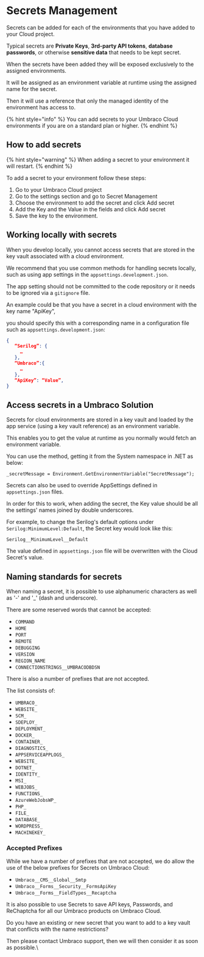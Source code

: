 # Secrets Management

Secrets can be added for each of the environments that you have added to your Cloud project.

Typical secrets are **Private Keys**, **3rd-party API tokens**, **database passwords**, or otherwise **sensitive data** that needs to be kept secret.

When the secrets have been added they will be exposed exclusively to the assigned environments.

It will be assigned as an environment variable at runtime using the assigned name for the secret.

Then it will use a reference that only the managed identity of the environment has access to.

{% hint style="info" %}
You can add secrets to your Umbraco Cloud environments if you are on a standard plan or higher.
{% endhint %}

## How to add secrets

{% hint style="warning" %}
When adding a secret to your environment it will restart.
{% endhint %}

To add a secret to your environment follow these steps:

1. Go to your Umbraco Cloud project
2. Go to the settings section and go to Secret Management
3. Choose the environment to add the secret and click Add secret
4. Add the Key and the Value in the fields and click Add secret
5. Save the key to the environment.

## Working locally with secrets

When you develop locally, you cannot access secrets that are stored in the key vault associated with a cloud environment.

We recommend that you use common methods for handling secrets locally, such as using app settings in the `appsettings.development.json`.

The app setting should not be committed to the code repository or it needs to be ignored via a `gitignore` file.

An example could be that you have a secret in a cloud environment with the key name "ApiKey",

you should specify this with a corresponding name in a configuration file such as `appsettings.development.json`:

```json
{
   “Serilog”: {
     …
   },
   “Umbraco”:{
     …
   },
   “ApiKey”: “Value”,
}
```

## Access secrets in a Umbraco Solution

Secrets for cloud environments are stored in a key vault and loaded by the app service (using a key vault reference) as an environment variable.

This enables you to get the value at runtime as you normally would fetch an environment variable.

You can use the method, getting it from the System namespace in .NET as below:

`_secretMessage = Environment.GetEnvironmentVariable("SecretMessage");`

Secrets can also be used to override AppSettings defined in `appsettings.json` files.

In order for this to work, when adding the secret, the Key value should be all the settings' names joined by double underscores.

For example, to change the Serilog's default options under `Serilog:MinimumLevel:Default`, the Secret key would look like this:

`Serilog__MinimumLevel__Default`

The value defined in `appsettings.json` file will be overwritten with the Cloud Secret's value.

## Naming standards for secrets

When naming a secret, it is possible to use alphanumeric characters as well as '-' and '\_' (dash and underscore).

There are some reserved words that cannot be accepted:

* `COMMAND`
* `HOME`
* `PORT`
* `REMOTE`
* `DEBUGGING`
* `VERSION`
* `REGION_NAME`
* `CONNECTIONSTRINGS__UMBRACODBDSN`

There is also a number of prefixes that are not accepted.

The list consists of:

* `UMBRACO_`
* `WEBSITE_`
* `SCM_`
* `SDEPLOY_`
* `DEPLOYMENT_`
* `DOCKER_`
* `CONTAINER_`
* `DIAGNOSTICS_`
* `APPSERVICEAPPLOGS_`
* `WEBSITE_`
* `DOTNET_`
* `IDENTITY_`
* `MSI_`
* `WEBJOBS_`
* `FUNCTIONS_`
* `AzureWebJobsWP_`
* `PHP_`
* `FILE_`
* `DATABASE_`
* `WORDPRESS_`
* `MACHINEKEY_`

### Accepted Prefixes

While we have a number of prefixes that are not accepted, we do allow the use of the below prefixes for Secrets on Umbraco Cloud:

* `Umbraco__CMS__Global__Smtp`
* `Umbraco__Forms__Security__FormsApiKey`
* `Umbraco__Forms__FieldTypes__Recaptcha` &#x20;

It is also possible to use Secrets to save API keys, Passwords, and ReChaptcha for all our Umbraco products on Umbraco Cloud.

Do you have an existing or new secret that you want to add to a key vault that conflicts with the name restrictions?

Then please contact Umbraco support, then we will then consider it as soon as possible.\\
